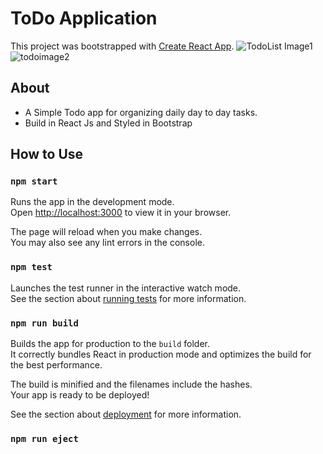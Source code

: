 # ToDo Application
This project was bootstrapped with [Create React App](https://github.com/facebook/create-react-app).
![TodoList Image1](https://user-images.githubusercontent.com/78703736/148684118-aa486298-0e14-4f1f-98c1-7e507e81610a.png)
![todoimage2](https://user-images.githubusercontent.com/78703736/148684220-f5e8484a-cae5-4d96-8f3a-ee0148a4794d.png)



## About

* A Simple Todo app for organizing daily day to day tasks.
* Build in React Js and Styled in Bootstrap

## How to Use
### `npm start`
Runs the app in the development mode.\
Open [http://localhost:3000](http://localhost:3000) to view it in your browser.

The page will reload when you make changes.\
You may also see any lint errors in the console.


### `npm test`

Launches the test runner in the interactive watch mode.\
See the section about [running tests](https://facebook.github.io/create-react-app/docs/running-tests) for more information.

### `npm run build`

Builds the app for production to the `build` folder.\
It correctly bundles React in production mode and optimizes the build for the best performance.

The build is minified and the filenames include the hashes.\
Your app is ready to be deployed!

See the section about [deployment](https://facebook.github.io/create-react-app/docs/deployment) for more information.

### `npm run eject`




